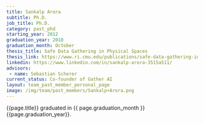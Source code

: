 ```yaml
---
title: Sankalp Arora
subtitle: Ph.D.
job_title: Ph.D.
category: past_phd
starting_year: 2012
graduation_year: 2018
graduation_month: October
thesis_title: Safe Data Gathering in Physical Spaces
thesis_link: https://www.ri.cmu.edu/publications/safe-data-gathering-in-physical-spaces/
linkedin: https://www.linkedin.com/in/sankalp-arora-3515a511/
advisors:
 - name: Sebastian Scherer
current_status: Co-founder of Gather AI
layout: team_past_member_personal_page
image: /img/team/past_members/Sankalp+Arora.png
---
```


{{page.title}} graduated in {{ page.graduation_month }} {{page.graduation_year}}.


